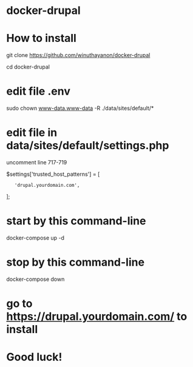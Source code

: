 # docker-drupal
# How to install
git clone https://github.com/winuthayanon/docker-drupal

cd docker-drupal
# edit file .env

sudo chown www-data.www-data -R ./data/sites/default/*

# edit file in data/sites/default/settings.php 
uncomment line 717-719

$settings['trusted_host_patterns'] = [

       'drupal.yourdomain.com',
       
];

# start by this command-line
docker-compose up -d
# stop by this command-line
docker-compose down

# go to https://drupal.yourdomain.com/ to install
# Good luck!
